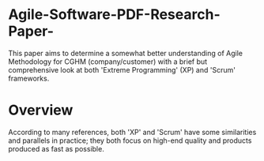 # Agile-Software-PDF-Research-Paper-
This paper aims to determine a somewhat better understanding of Agile Methodology for CGHM (company/customer) with a brief but comprehensive look at both 'Extreme Programming' (XP) and 'Scrum' frameworks. 

# Overview
According to many references, both 'XP' and 'Scrum' have some similarities and parallels in practice; they both focus on high-end quality and products produced as fast as possible.
